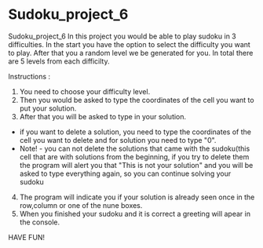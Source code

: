 # Sudoku_project_6
Sudoku_project_6
 In this project you would be able to play sudoku in 3 difficulties. In the start you have the option to select the difficulty you want to play. After that you a random level we be generated for you. In total there are 5 levels from each difficilty.
 
 Instructions :
 1. You need to choose your difficulty level.
 2. Then you would be asked to type the coordinates of the cell you want to put your solution.
 3. After that you will be asked to type in your solution.
 - if you want to delete a solution, you need to type the coordinates of the cell you want to delete and for solution you need to type "0".
 - Note! - you can not delete the solutions that came with the sudoku(this cell that are with solutions from the beginning, if you try to delete them the program will alert you that "This is not your solution" and you will be asked to type everything again, so you can continue solving your sudoku
 4. The program will indicate you if your solution is already seen once in the row,column or one of the nune boxes.
 5. When you finished your sudoku and it is correct a greeting will apear in the console. 

HAVE FUN!

